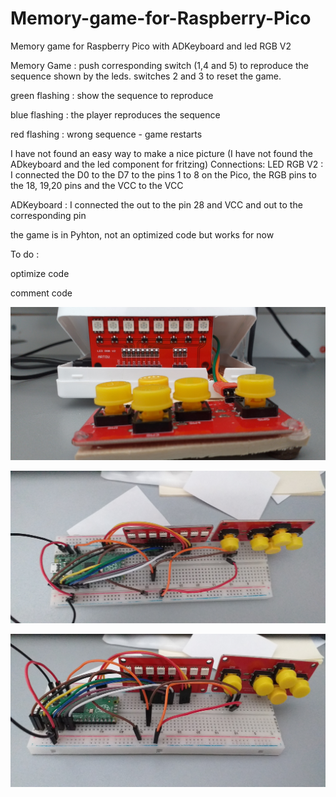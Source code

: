 # Memory-game-for-Raspberry-Pico
Memory game for Raspberry Pico with ADKeyboard and led RGB V2

Memory Game : push corresponding switch (1,4 and 5) to reproduce the sequence shown by the leds.
switches 2 and 3 to reset the game.

green flashing : show the sequence to reproduce

blue flashing : the player reproduces the sequence

red flashing : wrong sequence - game restarts

I have not found an easy way to make a nice picture (I have not found the ADkeyboard and the led component for fritzing)
Connections:
LED RGB V2 : I connected the D0 to the D7 to the pins 1 to 8 on the Pico, the RGB pins to the 18, 19,20 pins and the VCC to the VCC

ADKeyboard :  I connected the out to the pin 28 and VCC and out to the corresponding pin


the game is in Pyhton, not an optimized code but works for now

To do :

optimize code

comment code


![raw final](20210408_141254.jpg)

![image_on_breadboard 1](20210406_182146.jpg)

![image_on_breadboard 1](20210406_182152.jpg)
